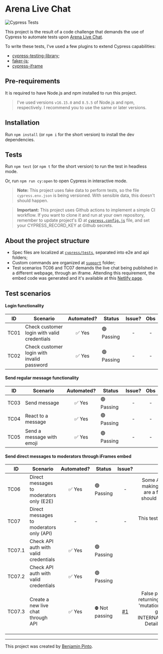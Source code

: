 # Arena Live Chat

![Cypress Tests](https://github.com/benjaminpinto/arena-live-chat/actions/workflows/cypress-tests.yml/badge.svg)

This project is the result of a code challenge that demands the use of Cypress to automate tests upon [Arena Live Chat](https://go.arena.im/chat/cesar/Xed5mok).

To write these tests, I've used a few plugins to extend Cypress capabilities:

- [cypress-testing-library](https://testing-library.com/docs/cypress-testing-library/intro/);
- [faker-js](https://fakerjs.dev/);
- [cypress-iframe](https://www.npmjs.com/package/cypress-iframe)

## Pre-requirements

It is required to have Node.js and npm installed to run this project.

> I've used versions `v16.15.0` and `8.5.5` of Node.js and npm, respectively. I recommend you to use the same or later versions.

## Installation

Run `npm install` (or `npm i` for the short version) to install the dev dependencies.

## Tests

Run `npm test` (or `npm t` for the short version) to run the test in headless mode.

Or, run `npm run cy:open` to open Cypress in interactive mode.

> **Note:** This project uses fake data to perform tests, so the file `cypress.env.json` is being versioned. With sensible data, this doesn't should happen.

> **Important:** This project uses Github actions to implement a simple CI workflow. If you want to clone it and run at your own repository, remember to update project's ID at [`cypress.config.js`](./cypress.config.js) file, and set your CYPRESS_RECORD_KEY at Github secrets.

## About the project structure

- Spec files are localized at [`cypress/tests`](/cypress/tests/), separated into e2e and api folders;
- Custom commands are organized at [`support`](cypress/support) folder;
- Test scenarios TC06 and TC07 demands the live chat being published in a different webpage, through an iframe. Attending this requirement, the embed code was generated and it's available at this [Netlify page](https://62c7ceb65521e247db8bf23d--lambent-caramel-a02409.netlify.app/).

## Test scenarios

#### Login functionality

| ID   | Scenario                                    | Automated? | Status     | Issue? | Obs |
| ---- | ------------------------------------------- | :--------: | ---------- | :----: | :-: |
| TC01 | Check customer login with valid credentials |   ✅ Yes   | 🟢 Passing |   -    |  -  |
| TC02 | Check customer login with invalid password  |   ✅ Yes   | 🟢 Passing |   -    |  -  |

#### Send regular message functionality

| ID   | Scenario                  | Automated? | Status     | Issue? | Obs |
| ---- | ------------------------- | :--------: | ---------- | :----: | :-: |
| TC03 | Send message              |   ✅ Yes   | 🟢 Passing |   -    |  -  |
| TC04 | React to a message        |   ✅ Yes   | 🟢 Passing |   -    |  -  |
| TC05 | Send a message with emoji |   ✅ Yes   | 🟢 Passing |   -    |  -  |

#### Send direct messages to moderators through iFrames embed

| ID     | Scenario                                 | Automated? | Status         |                             Issue?                              |                                                                        Obs                                                                        |
| ------ | ---------------------------------------- | :--------: | -------------- | :-------------------------------------------------------------: | :-----------------------------------------------------------------------------------------------------------------------------------------------: |
| TC06   | Direct messages to moderators only (E2E) |   ✅ Yes   | 🟢 Passing     |                                -                                |                         Some API responses are making tests flaky.There are a few cy.wait() that should be removed asap.                          |
| TC07   | Direct messages to moderators only (API) |     -      | -              |                                -                                |                                                        This test case is subdivided below                                                         |
| TC07.1 | Check API auth with valid credentials    |   ✅ Yes   | 🟢 Passing     |                                                                 |                                                                                                                                                   |
| TC07.2 | Check API auth with valid credentials    |   ✅ Yes   | 🟢 Passing     |                                                                 |                                                                                                                                                   |
| TC07.3 | Create a new live chat through API       |   ✅ Yes   | ⛔ Not passing | [#1](https://github.com/benjaminpinto/arena-live-chat/issues/1) | False positive. Graphql is returning code 200, but the 'mutation createChatRoom' generates an INTERNAL_SERVER_ERROR. Details on the opened issue. |

---

This project was created by [Benjamin Pinto](https://www.linkedin.com/in/benjamin-pinto/).
